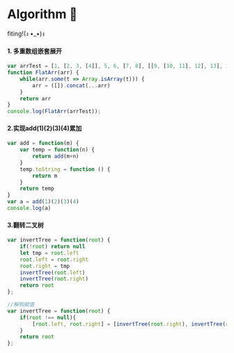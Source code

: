 # Algorithm 🍓
fiting!(ง •_•)ง

#### 1. 多重数组嵌套展开
```javascript
var arrTest = [1, [2, 3, [4]], 5, 6, [7, 8], [[9, [10, 11], 12], 13], 14];
function FlatArr(arr) {
    while(arr.some(t => Array.isArray(t))) {
        arr = ([]).concat(...arr)
    }
    return arr
}
console.log(FlatArr(arrTest));
```

#### 2.实现add(1)(2)(3)(4)累加
```javascript
var add = function(m) {
    var temp = function(n) {
        return add(m+n)
    }
    temp.toString = function () {
        return m
    }
    return temp
}
var a = add(1)(2)(3)(4)
console.log(a)  
```
#### 3.翻转二叉树
```javascript
var invertTree = function(root) {
    if(!root) return null
    let tmp = root.left
    root.left = root.right
    root.right = tmp
    invertTree(root.left)
    invertTree(root.right)
    return root
};

//解构赋值
var invertTree = function(root) {
    if(root !== null){
        [root.left, root.right] = [invertTree(root.right), invertTree(root.left)]
    }
    return root
};
```
